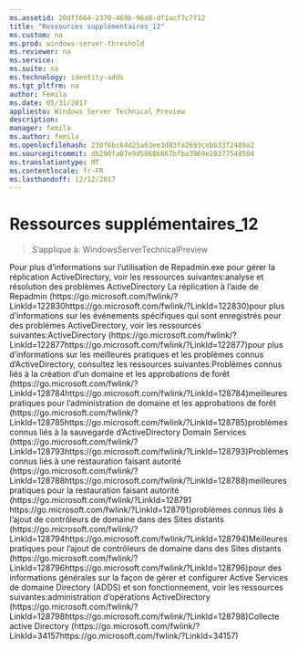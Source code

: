 ```yaml
---
ms.assetid: 20dff664-2370-469b-96a8-df1acf7c7f12
title: "Ressources supplémentaires_12"
ms.custom: na
ms.prod: windows-server-threshold
ms.reviewer: na
ms.service: 
ms.suite: na
ms.technology: identity-adds
ms.tgt_pltfrm: na
author: Femila
ms.date: 05/31/2017
appliesto: Windows Server Technical Preview
description: 
manager: femila
ms.author: femila
ms.openlocfilehash: 230f6bc64d25a63ee3d83fa2693cebb33f2489a2
ms.sourcegitcommit: db290fa07e9d50686667bfba3969e20377548504
ms.translationtype: MT
ms.contentlocale: fr-FR
ms.lasthandoff: 12/12/2017
---
```

# <a name="additional-resources12"></a>Ressources supplémentaires_12

>S’applique à: WindowsServerTechnicalPreview


<developerConceptualDocument xmlns="https://ddue.schemas.microsoft.com/authoring/2003/5" xmlns:xlink="https://www.w3.org/1999/xlink" xmlns:xsi="https://www.w3.org/2001/XMLSchema-instance" xsi:schemaLocation="https://ddue.schemas.microsoft.com/authoring/2003/5 http://clixdevr3.blob.core.windows.net/ddueschema/developer.xsd">
  <introduction>
    <para>Pour plus d’informations sur l’utilisation de Repadmin.exe pour gérer la réplication ActiveDirectory, voir les ressources suivantes:</para><list class="bullet"><listItem><para>analyse et résolution des problèmes ActiveDirectory La réplication à l’aide de Repadmin (<externalLink><linkText>https://go.microsoft.com/fwlink/?LinkId=122830</linkText><linkUri>https://go.microsoft.com/fwlink/?LinkId=122830</linkUri></externalLink>)</para></listItem></list><para>pour plus d’informations sur les événements spécifiques qui sont enregistrés pour des problèmes ActiveDirectory, voir les ressources suivantes:</para><list class="bullet"><listItem><para>ActiveDirectory (<externalLink><linkText>https://go.microsoft.com/fwlink/?LinkId=122877</linkText><linkUri>https://go.microsoft.com/fwlink/?LinkId=122877</linkUri></externalLink>)</para></listItem></list><para>pour plus d’informations sur les meilleures pratiques et les problèmes connus d’ActiveDirectory, consultez les ressources suivantes:</para><list class="bullet"><listItem><para>Problèmes connus liés à la création d’un domaine et les approbations de forêt (<externalLink><linkText>https://go.microsoft.com/fwlink/?LinkId=128784</linkText><linkUri>https://go.microsoft.com/fwlink/?LinkId=128784</linkUri></externalLink>)</para></listItem><listItem><para>meilleures pratiques pour l’administration de domaine et les approbations de forêt (<externalLink><linkText>https://go.microsoft.com/fwlink/?LinkId=128785</linkText><linkUri>https://go.microsoft.com/fwlink/?LinkId=128785</linkUri></externalLink>)</para></listItem><listItem><para>problèmes connus liés à la sauvegarde d’ActiveDirectory Domain Services (<externalLink><linkText>https://go.microsoft.com/fwlink/?LinkId=128793</linkText><linkUri>https://go.microsoft.com/fwlink/?LinkId=128793</linkUri></externalLink>)</para></listItem><listItem><para>Problèmes connus liés à une restauration faisant autorité (<externalLink><linkText>https://go.microsoft.com/fwlink/?LinkId=128788</linkText><linkUri>https://go.microsoft.com/fwlink/?LinkId=128788</linkUri></externalLink>)</para></listItem><listItem><para>meilleures pratiques pour la restauration faisant autorité (<externalLink><linkText>https://go.microsoft.com/fwlink/?LinkId=128791 </linkText><linkUri>https://go.microsoft.com/fwlink/?LinkId=128791</linkUri></externalLink>)</para></listItem><listItem><para>problèmes connus liés à l’ajout de contrôleurs de domaine dans des Sites distants (<externalLink><linkText>https://go.microsoft.com/fwlink/?LinkId=128794</linkText><linkUri>https://go.microsoft.com/fwlink/?LinkId=128794</linkUri></externalLink>)</para></listItem><listItem><para>Meilleures pratiques pour l’ajout de contrôleurs de domaine dans des Sites distants (<externalLink><linkText>https://go.microsoft.com/fwlink/?LinkId=128796</linkText><linkUri>https://go.microsoft.com/fwlink/?LinkId=128796</linkUri></externalLink>)</para></listItem></list><para>pour des informations générales sur la façon de gérer et configurer Active Services de domaine Directory (ADDS) et son fonctionnement, voir les ressources suivantes:</para><list class="bullet"><listItem><para>administration d’opérations ActiveDirectory (<externalLink><linkText>https://go.microsoft.com/fwlink/?LinkId=128798</linkText><linkUri>https://go.microsoft.com/fwlink/?LinkId=128798</linkUri></externalLink>)</para></listItem><listItem><para>Collecte active Directory (<externalLink><linkText>https://go.microsoft.com/fwlink/?LinkId=34157</linkText><linkUri>https://go.microsoft.com/fwlink/?LinkId=34157</linkUri></externalLink>)</para></listItem></list>
  </introduction>
  <relatedTopics />
</developerConceptualDocument>


